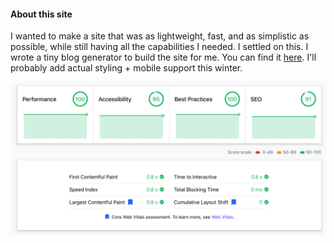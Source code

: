 #### About this site

I wanted to make a site that was as lightweight, fast, and as simplistic as possible, while still having all the capabilities I needed. I settled on this. I wrote a tiny blog generator to build the site for me. You can find it [here](https://github.com/aiddun/aiddun.github.io). I'll probably add actual styling + mobile support this winter. 

<img src="/static/img/lighthouse.png"/>